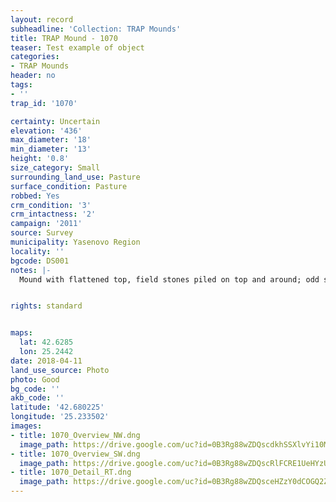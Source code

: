 ```yaml
---
layout: record
subheadline: 'Collection: TRAP Mounds'
title: TRAP Mound - 1070
teaser: Test example of object
categories:
- TRAP Mounds
header: no
tags:
- ''
trap_id: '1070'

certainty: Uncertain
elevation: '436'
max_diameter: '18'
min_diameter: '13'
height: '0.8'
size_category: Small
surrounding_land_use: Pasture
surface_condition: Pasture
robbed: Yes
crm_condition: '3'
crm_intactness: '2'
campaign: '2011'
source: Survey
municipality: Yasenovo Region
locality: ''
bgcode: DS001
notes: |-
  Mound with flattened top, field stones piled on top and around; odd shape - squarish and flattened.


rights: standard


maps:
  lat: 42.6285
  lon: 25.2442
date: 2018-04-11
land_use_source: Photo
photo: Good
bg_code: ''
akb_code: ''
latitude: '42.680225'
longitude: '25.233502'
images:
- title: 1070_Overview_NW.dng
  image_path: https://drive.google.com/uc?id=0B3Rg88wZDQscdkhSSXlvYi10MHc
- title: 1070_Overview_SW.dng
  image_path: https://drive.google.com/uc?id=0B3Rg88wZDQscRlFCRE1UeHYzUDg
- title: 1070_Detail_RT.dng
  image_path: https://drive.google.com/uc?id=0B3Rg88wZDQsceHZzY0dCOGQ2ZFk
---
```

